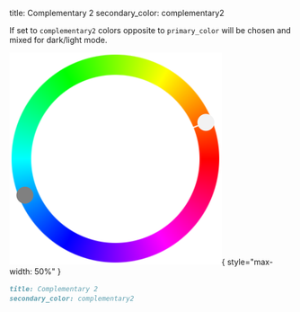 title: Complementary 2
secondary_color: complementary2

If set to `complementary2` colors opposite to `primary_color` will be chosen and mixed for dark/light mode.

![](../../../img/sc_complementary.svg){ style="max-width: 50%" }

```markdown
title: Complementary 2
secondary_color: complementary2
```
